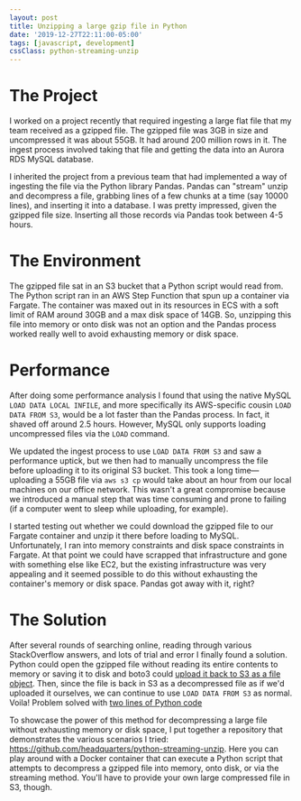 ```yaml
---
layout: post
title: Unzipping a large gzip file in Python
date: '2019-12-27T22:11:00-05:00'
tags: [javascript, development]
cssClass: python-streaming-unzip
---
```


# The Project
I worked on a project recently that required ingesting a large flat file that my team received as a gzipped file. The gzipped file was 3GB in size and uncompressed it was about 55GB. It had around 200 million rows in it. The ingest process involved taking that file and getting the data into an Aurora RDS MySQL database. 

I inherited the project from a previous team that had implemented a way of ingesting the file via the Python library Pandas. Pandas can "stream" unzip and decompress a file, grabbing lines of a few chunks at a time (say 10000 lines), and inserting it into a database. I was pretty impressed, given the gzipped file size. Inserting all those records via Pandas took between 4-5 hours. 

# The Environment
The gzipped file sat in an S3 bucket that a Python script would read from. The Python script ran in an AWS Step Function that spun up a container via Fargate. The container was maxed out in its resources in ECS with a soft limit of RAM around 30GB and a max disk space of 14GB. So, unzipping this file into memory or onto disk was not an option and the Pandas process worked really well to avoid exhausting memory or disk space. 

# Performance
After doing some performance analysis I found that using the native MySQL `LOAD DATA LOCAL INFILE`, and more specifically its AWS-specific cousin `LOAD DATA FROM S3`, would be a lot faster than the Pandas process. In fact, it shaved off around 2.5 hours. However, MySQL only supports loading uncompressed files via the `LOAD` command. 

We updated the ingest process to use `LOAD DATA FROM S3` and saw a performance uptick, but we then had to manually uncompress the file before uploading it to its original S3 bucket. This took a long time&mdash;uploading a 55GB file via `aws s3 cp` would take about an hour from our local machines on our office network. This wasn't a great compromise because we introduced a manual step that was time consuming and prone to failing (if a computer went to sleep while uploading, for example). 

I started testing out whether we could download the gzipped file to our Fargate container and unzip it there before loading to MySQL. Unfortunately, I ran into memory constraints and disk space constraints in Fargate. At that point we could have scrapped that infrastructure and gone with something else like EC2, but the existing infrastructure was very appealing and it seemed possible to do this without exhausting the container's memory or disk space. Pandas got away with it, right?

# The Solution
After several rounds of searching online, reading through various StackOverflow answers, and lots of trial and error I finally found a solution. Python could open the gzipped file without reading its entire contents to memory or saving it to disk and boto3 could [upload it back to S3 as a file object](https://boto3.amazonaws.com/v1/documentation/api/latest/reference/services/s3.html#S3.Client.upload_fileobj). Then, since the file is back in S3 as a decompressed file as if we'd uploaded it ourselves, we can continue to use `LOAD DATA FROM S3` as normal. Voila! Problem solved with [two lines of Python code](https://github.com/headquarters/python-streaming-unzip/blob/master/src/main.py#L22-L23)

To showcase the power of this method for decompressing a large file without exhausting memory or disk space, I put together a repository that demonstrates the various scenarios I tried: https://github.com/headquarters/python-streaming-unzip. Here you can play around with a Docker container that can execute a Python script that attempts to decompress a gzipped file into memory, onto disk, or via the streaming method. You'll have to provide your own large compressed file in S3, though. 




